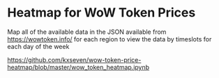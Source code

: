 # Heatmap for WoW Token Prices

Map all of the available data in the JSON available from https://wowtoken.info/ for each region to view the data by timeslots for each day of the week

https://github.com/kxseven/wow-token-price-heatmap/blob/master/wow_token_heatmap.ipynb
